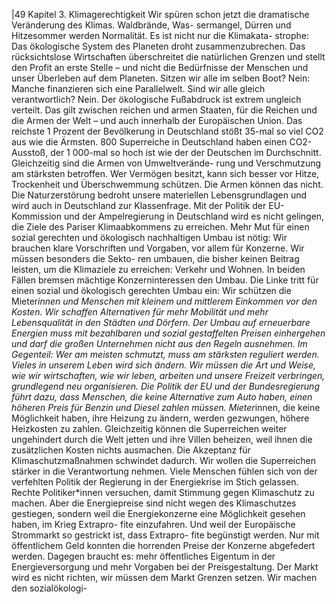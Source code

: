 |49 
Kapitel 3. Klimagerechtigkeit 
Wir spüren schon jetzt die dramatische Veränderung des Klimas. Waldbrände, Was-
sermangel, Dürren und Hitzesommer werden Normalität. Es ist nicht nur die Klimakata-
strophe: Das ökologische System des Planeten droht zusammenzubrechen. Das 
rücksichtslose Wirtschaften überschreitet die natürlichen Grenzen und stellt den Profit 
an erste Stelle – und nicht die Bedürfnisse der Menschen und unser Überleben auf 
dem Planeten. 
Sitzen wir alle im selben Boot? Nein: Manche finanzieren sich eine Parallelwelt. Sind wir 
alle gleich verantwortlich? Nein. Der ökologische Fußabdruck ist extrem ungleich 
verteilt. Das gilt zwischen reichen und armen Staaten, für die Reichen und die Armen 
der Welt – und auch innerhalb der Europäischen Union. Das reichste 1 Prozent der 
Bevölkerung in Deutschland stößt 35-mal so viel CO2 aus wie die Ärmsten. 800 
Superreiche in Deutschland haben einen CO2-Ausstoß, der 1 000-mal so hoch ist wie 
der der Deutschen im Durchschnitt. Gleichzeitig sind die Armen von Umweltverände-
rung und Verschmutzung am stärksten betroffen. Wer Vermögen besitzt, kann sich 
besser vor Hitze, Trockenheit und Überschwemmung schützen. Die Armen können das 
nicht. Die Naturzerstörung bedroht unsere materiellen Lebensgrundlagen und wird 
auch in Deutschland zur Klassenfrage. 
Mit der Politik der EU-Kommission und der Ampelregierung in Deutschland wird es 
nicht gelingen, die Ziele des Pariser Klimaabkommens zu erreichen. Mehr Mut für einen 
sozial gerechten und ökologisch nachhaltigen Umbau ist nötig: Wir brauchen klare 
Vorschriften und Vorgaben, vor allem für Konzerne. Wir müssen besonders die Sekto-
ren umbauen, die bisher keinen Beitrag leisten, um die Klimaziele zu erreichen: Verkehr 
und Wohnen. In beiden Fällen bremsen mächtige Konzerninteressen den Umbau. Die 
Linke tritt für einen sozial und ökologisch gerechten Umbau ein: Wir schützen die 
Mieter*innen und Menschen mit kleinem und mittlerem Einkommen vor den Kosten. Wir 
schaffen Alternativen für mehr Mobilität und mehr Lebensqualität in den Städten und 
Dörfern. Der Umbau auf erneuerbare Energien muss mit bezahlbaren und sozial 
gestaffelten Preisen einhergehen und darf die großen Unternehmen nicht aus den 
Regeln ausnehmen. Im Gegenteil: Wer am meisten schmutzt, muss am stärksten 
reguliert werden. Vieles in unserem Leben wird sich ändern. Wir müssen die Art und 
Weise, wie wir wirtschaften, wie wir leben, arbeiten und unsere Freizeit verbringen, 
grundlegend neu organisieren. Die Politik der EU und der Bundesregierung führt dazu, 
dass Menschen, die keine Alternative zum Auto haben, einen höheren Preis für Benzin 
und Diesel zahlen müssen. Mieter*innen, die keine Möglichkeit haben, ihre Heizung zu 
ändern, werden gezwungen, höhere Heizkosten zu zahlen. 
Gleichzeitig können die Superreichen weiter ungehindert durch die Welt jetten und ihre 
Villen beheizen, weil ihnen die zusätzlichen Kosten nichts ausmachen. Die Akzeptanz 
für Klimaschutzmaßnahmen schwindet dadurch. 
Wir wollen die Superreichen stärker in die Verantwortung nehmen. Viele Menschen 
fühlen sich von der verfehlten Politik der Regierung in der Energiekrise im Stich 
gelassen. Rechte Politiker*innen versuchen, damit Stimmung gegen Klimaschutz zu 
machen. Aber die Energiepreise sind nicht wegen des Klimaschutzes gestiegen, 
sondern weil die Energiekonzerne eine Möglichkeit gesehen haben, im Krieg Extrapro-
fite einzufahren. Und weil der Europäische Strommarkt so gestrickt ist, dass Extrapro-
fite begünstigt werden. Nur mit öffentlichem Geld konnten die horrenden Preise der 
Konzerne abgefedert werden. Dagegen braucht es: mehr öffentliches Eigentum in der 
Energieversorgung und mehr Vorgaben bei der Preisgestaltung. Der Markt wird es 
nicht richten, wir müssen dem Markt Grenzen setzen. Wir machen den sozialökologi-

